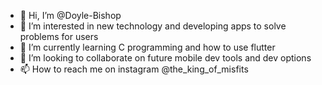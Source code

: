- 👋 Hi, I’m @Doyle-Bishop
- 👀 I’m interested in new technology and developing apps to solve problems for users
- 🌱 I’m currently learning C programming and how to use flutter
- 💞️ I’m looking to collaborate on future mobile dev tools and dev options
- 📫 How to reach me on instagram @the_king_of_misfits

<!---
Doyle-Bishop/Doyle-Bishop is a ✨ special ✨ repository because its `README.md` (this file) appears on your GitHub profile.
You can click the Preview link to take a look at your changes.
--->
